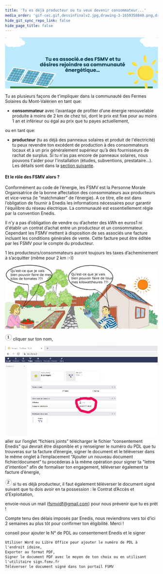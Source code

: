 ```yaml
---
title: 'Tu es déjà producteur ou tu veux devenir consommateur...'
media_order: 'gif-cec.gif,dessinfinalv2.jpg,drawing-3-1659358840.png,drawing-3-1659098743.png,drawing-3-1659098800.png,drawing-3-1659098662.png'
hide_git_sync_repo_link: false
hide_page_title: false
---
```


![gif-cec](gif-cec.gif "Rejoindre la communauté énergétique...")

Tu as plusieurs façons de t'impliquer dans la communauté des Fermes Solaires du Mont-Valérien en tant que:
* **consommateur** avec l’avantage de profiter d’une énergie renouvelable produite à moins de 2 km de chez toi, dont le prix est fixe pour au moins 1 an et inférieur ou égal au prix que tu payes actuellement,

ou en tant que:
* **producteur** (tu as déjà des panneaux solaires et produit de l'électricité) tu peux revendre ton excédent de production à des consommateurs locaux et à un prix généralement supérieur qu’à des fournisseurs de rachat de surplus.
    Si tu n'as pas encore de panneaux solaires, nous pouvons t'aider pour l'installation (études, subventions, prestataire...). Les détails sont dans la [section suivante](https://cloud.fsmv.fr/faq/section-three/subsection-three).
#### Et le rôle des FSMV alors ?
Conformément au code de l’énergie, les FSMV est la Personne Morale Organisatrice de la bonne affectation des consommateurs aux producteurs et vice-versa (le “matchmaker” de l’énergie). A ce titre, elle est dans l’obligation de fournir à Enedis les informations nécessaires pour garantir l'équilibre du réseau électrique. La communauté est essentiellement régie par la convention Enedis.

Il n’y a pas d’obligation de vendre ou d’acheter des kWh en euros1 ni d'établir un contrat d’achat entre un producteur et un consommateur. Cependant les FSMV mettent à disposition de ses associés une facture incluant les conditions générales de vente. Cette facture peut être éditée par les FSMV pour le compte du producteur.

1 les producteurs/consommateurs auront toujours les taxes d’acheminement à s’acquitter (même pour 2 km :-))

![dessinfinalv2](dessinfinalv2.jpg "dessinfinalv2")
       
       
  ![drawing-3-1659098662](drawing-3-1659098662.png "drawing-3-1659098662") cliquer sur ton nom,
   
   ![drawing-3-1659358840](drawing-3-1659358840.png "drawing-3-1659358840")
       aller sur l’onglet “fichiers joints”
        télécharger le fichier “consentement Enedis” qui devrait être disponible et y renseigner le numéro du PDL que tu trouveras sur ta facture d’énergie, signer le document et le téléverser dans le même onglet à l’emplacement “Ajouter un nouveau document fichier/document”
        tu procéderas à la même opération pour signer ta "lettre d'intention" afin de formaliser ton engagement,
        téléverser également ta facture d’énergie,

![drawing-3-1659098743](drawing-3-1659098743.png "drawing-3-1659098743") si tu es déjà producteur, il faut également téléverser le document signé suivant que tu dois avoir en ta possession :
            le Contrat d’Accès et d’Exploitation,

envoie-nous un mail (fsmvidf@gmail.com) pour nous prévenir que tu es prêt !

Compte tenu des délais imposés par Enedis, nous reviendrons vers toi d’ici 2 semaines au plus tôt pour confirmer ton éligibilité. Merci !


conseil pour ajouter le N° de PDL au consentement Enedis et le signer

    Utiliser Word ou Libre Office pour ajouter le numéro de PDL à l'endroit idoine,
    Exporter au format PDF,
    Signer le document PDF avec le moyen de ton choix ou en utilisant l'utilitaire sign.fsmv.fr
    Téléverser le document signé dans ton portail FSMV


